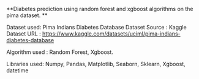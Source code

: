 **Diabetes prediction using random forest and xgboost algorithms on the pima dataset. **

Dataset used: Pima Indians Diabetes Database
Dataset Source : Kaggle
Dataset URL : https://www.kaggle.com/datasets/uciml/pima-indians-diabetes-database

Algorithm used : Random Forest, Xgboost.

Libraries used:
Numpy, Pandas, Matplotlib, Seaborn, Sklearn, Xgboost, datetime

